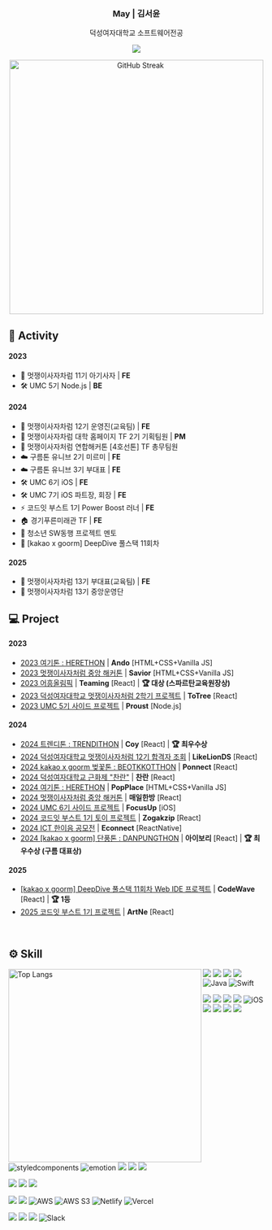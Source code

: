 <div align="center">
  
  ### May | 김서윤
  
  덕성여자대학교 소프트웨어전공
  
  <a href="https://hits.seeyoufarm.com"><img src="https://hits.seeyoufarm.com/api/count/incr/badge.svg?url=https%3A%2F%2Fgithub.com%2Fpookey1104%2Fhit-counter&count_bg=%23E38193&title_bg=%23695A5A&icon=furrynetwork.svg&icon_color=%23E7E7E7&title=hits&edge_flat=true"/></a>

<a href="https://git.io/streak-stats"><img src="https://streak-stats.demolab.com?user=pookey1104&theme=date-night&background=FFFFFF&stroke=695A5AA1&fire=E38193&ring=E38193&currStreakNum=695A5A&sideNums=695A5A&currStreakLabel=E38193&sideLabels=E38193&dates=695A5A" alt="GitHub Streak" width=500 /></a>

</div>

## 💭 Activity

#### 2023

- 🦁 멋쟁이사자차럼 11기 아기사자 | **FE**
- 🛠️ UMC 5기 Node.js | **BE**

#### 2024

- 🦁 멋쟁이사자차럼 12기 운영진(교육팀) | **FE**
- 🦁 멋쟁이사자차럼 대학 홈페이지 TF 2기 기획팀원 | **PM**
- 🦁 멋쟁이사자처럼 연합해커톤 [4호선톤] TF 총무팀원
- ☁️ 구름톤 유니브 2기 미르미 | **FE**
- ☁️ 구름톤 유니브 3기 부대표 | **FE**
- 🛠️ UMC 6기 iOS | **FE**
- 🛠️ UMC 7기 iOS 파트장, 회장 | **FE**
- ⚡️ 코드잇 부스트 1기 Power Boost 러너 | **FE**
- 🏠 경기푸른미래관 TF | **FE**
- 📢 청소년 SW동행 프로젝트 멘토
- 🫧 [kakao x goorm] DeepDive 풀스택 11회차

#### 2025
- 🦁 멋쟁이사자차럼 13기 부대표(교육팀) | **FE**
- 🦁 멋쟁이사자차럼 13기 중앙운영단
  <br>

## 💻 Project

#### 2023

  - <a href="https://github.com/pookey1104/Herethon-1.git">2023 여기톤 : HERETHON</a> | **Ando** [HTML+CSS+Vanilla JS]
  - <a href="https://github.com/pookey1104/Savior.git">2023 멋쟁이사자처럼 중앙 해커톤</a> | **Savior** [HTML+CSS+Vanilla JS]
  - <a href="https://github.com/pookey1104/AHEUNGTHON_Team_5.git">2023 어흥올림픽</a> | **Teaming** [React] | **🏆 대상 (스파르탄교육원장상)**
  - <a href="https://github.com/pookey1104/ToTree.git">2023 덕성여자대학교 멋쟁이사자처럼 2학기 프로젝트</a> | **ToTree** [React]
  - <a href="https://github.com/pookey1104/Proust_BE.git">2023 UMC 5기 사이드 프로젝트</a> | **Proust** [Node.js]

#### 2024

  - <a href="https://github.com/pookey1104/Coy-Frontend.git">2024 트렌디톤 : TRENDITHON</a> | **Coy** [React] | **🏆 최우수상**
  - <a href="https://github.com/pookey1104/2024-BABYLION-Frontend.git">2024 덕성여자대학교 멋쟁이사자처럼 12기 합격자 조회</a> | **LikeLionDS** [React]
  - <a href="https://github.com/pookey1104/2024_BEOTKKOTTHON_TEAM_17_FE.git">2024 kakao x goorm 벚꽃톤 : BEOTKKOTTHON</a> | **Ponnect** [React]
  - <a href="https://github.com/pookey1104/DSFest_FE.git">2024 덕성여자대학교 근화제 "찬란"</a> | **찬란** [React]
  - <a href="https://github.com/pookey1104/2024-Herethon-5">2024 여기톤 : HERETHON</a> | **PopPlace** [HTML+CSS+Vanilla JS]
  - <a href="https://github.com/pookey1104/DailyOriental-FE.git">2024 멋쟁이사자처럼 중앙 해커톤</a> | **매일한방** [React]
  - <a href="https://github.com/pookey1104/FocusUp-FE.git">2024 UMC 6기 사이드 프로젝트</a> | **FocusUp** [iOS]
  - <a href="https://github.com/codeit-boost-ds-toy-2/Zogakzip_FE.git">2024 코드잇 부스트 1기 토이 프로젝트</a> | **Zogakzip** [React]
  - <a href="https://github.com/Growus/Econnect_yarn.git">2024 ICT 한이음 공모전</a> | **Econnect** [ReactNative]
  - <a href="https://github.com/9oormthon-univ/2024_DANPOONG_TEAM_15_FE">2024 [kakao x goorm] 단풍톤 : DANPUNGTHON</a> | **아이보리** [React] | **🏆 최우수상 (구름 대표상)**

#### 2025

 - <a href="https://github.com/code-wave-project/code-wave-FE.git">[kakao x goorm] DeepDive 풀스택 11회차 Web IDE 프로젝트</a> | **CodeWave** [React] | **🏆 1등**
 - <a href="https://github.com/ArtNeplatform/front">2025 코드잇 부스트 1기 프로젝트</a> | **ArtNe** [React]
<br>

## ⚙️ Skill

<img align="left" src="https://github-readme-stats.vercel.app/api/top-langs/?username=pookey1104&exclude_repo=20210844_20210862&layout=donut&title_color=695A5A&text_color=695A5A&icon_color=E38193&bg_color=ffffff&hide_border=false" alt="Top Langs"  width=380 />

<div>
  
<img src="https://img.shields.io/badge/JavaScript-F7DF1E?style=flat-square&logo=javascript&logoColor=black"> <img src="https://img.shields.io/badge/TypeScript-3178C6?style=flat-square&logo=TypeScript&logoColor=white"> <img src="https://img.shields.io/badge/Python-3776AB?style=flat-square&logo=python&logoColor=white"> <img src="https://img.shields.io/badge/C-A8B9CC?style=flat-square&logo=c&logoColor=white"> ![Java](https://img.shields.io/badge/Java-%23ED8B00.svg?style=flat-square&logo=openjdk&logoColor=white) ![Swift](https://img.shields.io/badge/Swift-F54A2A?style=flat-square&logo=swift&logoColor=white)
<br>

<img src="https://img.shields.io/badge/HTML5-E34F26?style=flat-square&logo=html5&logoColor=white"> <img src="https://img.shields.io/badge/CSS3-1572B6?style=flat-square&logo=css3&logoColor=white"> <img src="https://img.shields.io/badge/React-20232A?style=flat-square&logo=react&logoColor=61DAFB"> <img src="https://img.shields.io/badge/ReactNative-20232A?style=flat-square&logo=react&logoColor=61DAFB"> ![iOS](https://img.shields.io/badge/iOS-000000?style=flat-square&logo=ios&logoColor=white)
<br>
<img src="https://img.shields.io/badge/Npm-CB3837?style=flat-square&logo=Npm&logoColor=white"> <img src="https://img.shields.io/badge/Yarn-2C8EBB?style=flat-square&logo=Yarn&logoColor=white"> <img src="https://img.shields.io/badge/Vite-646CFF?style=flat-square&logo=Vite&logoColor=white"> <img src="https://img.shields.io/badge/PWA-5A0FC8.svg?style=flat-square&logo=PWA&logoColor=white"> <img src="https://img.shields.io/badge/Styled--Components-DB7093?style=flat-square&logo=styled-components&logoColor=white" alt="styledcomponents" /> <img src="https://img.shields.io/badge/Emotion-000000?style=flat-square&logo=emotion&logoColor=white" alt="emotion" /> <img src="https://img.shields.io/badge/Axios-5A29E4?style=flat-square&logo=Axios&logoColor=white"> <img src="https://img.shields.io/badge/Tanstack Query-FF4154?style=flat-square&logo=reactquery&logoColor=white"> <img src="https://img.shields.io/badge/Zustand-eb9534?style=flat-square"/>
<br>

<img src="https://img.shields.io/badge/Node.js-339933?style=flat-square&logo=nodedotjs&logoColor=white"> <img src="https://img.shields.io/badge/Django-092E20?style=flat-square&logo=django&logoColor=white"> <img src="https://img.shields.io/badge/MySQL-4479A1?style=flat-square&logo=mysql&logoColor=white">
<br>

<img src="https://img.shields.io/badge/Github-181717?style=flat-square&logo=github&logoColor=white"> <img src="https://img.shields.io/badge/Git-F05032?style=flat-square&logo=git&logoColor=white"> ![AWS](https://img.shields.io/badge/AWS-%23FF9900.svg?style=flat-square&logo=amazonwebservices&logoColor=white) ![AWS S3](https://img.shields.io/badge/AmazonS3-%569A31.svg?style=flat-square&logo=amazons3&logoColor=white) ![Netlify](https://img.shields.io/badge/Netlify-%23000000.svg?style=flat-square&logo=netlify&logoColor=#00C7B7) ![Vercel](https://img.shields.io/badge/Vercel-%23000000.svg?style=flat-square&logo=vercel&logoColor=white)
<br>

<img src="https://img.shields.io/badge/Notion-000000?style=flat-square&logo=notion&logoColor=white"> <img src="https://img.shields.io/badge/Discord-5865F2?style=flat-square&logo=discord&logoColor=white"> <img src="https://img.shields.io/badge/Instagram-E4405F?style=flat-square&logo=instagram&logoColor=white"> ![Slack](https://img.shields.io/badge/Slack-4A154B?style=flat-square&logo=slack&logoColor=white)
<br>

</div>
